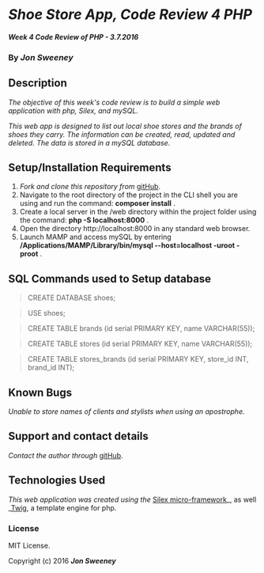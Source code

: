 # _Shoe Store App, Code Review 4 PHP_

#### _Week 4 Code Review of PHP - 3.7.2016_

### By _**Jon Sweeney**_

## Description

_The objective of this week's code review is to build a simple web application with php, Silex, and mySQL._

_This web app is designed to list out local shoe stores and the brands of shoes they carry. The information can be created, read, updated and deleted. The data is stored in a mySQL database._

## Setup/Installation Requirements

1. _Fork and clone this repository from_ [gitHub](https://github.com/jsween/code_review_shoe_stores_php.git).
2. Navigate to the root directory of the project in the CLI shell you are using and run the command: __composer install__ .
3. Create a local server in the /web directory within the project folder using the command: __php -S localhost:8000__ .
4. Open the directory http://localhost:8000 in any standard web browser.
5. Launch MAMP and access mySQL by entering __/Applications/MAMP/Library/bin/mysql --host=localhost -uroot -proot__ .

## SQL Commands used to Setup database

> CREATE DATABASE shoes;

> USE shoes;

> CREATE TABLE brands (id serial PRIMARY KEY, name VARCHAR(55));

> CREATE TABLE stores (id serial PRIMARY KEY, name VARCHAR(55));

> CREATE TABLE stores_brands (id serial PRIMARY KEY, store_id INT, brand_id INT);

## Known Bugs

_Unable to store names of clients and stylists when using an apostrophe._

## Support and contact details

_Contact the author through_ [gitHub](https://github.com/jsween/code_review_shoe_stores_php.git).

## Technologies Used

_This web application was created using the_  [Silex micro-framework](http://silex.sensiolabs.org/)_, as well _[Twig](http://twig.sensiolabs.org/), a template engine for php.

### License

MIT License.

Copyright (c) 2016 **_Jon Sweeney_**
